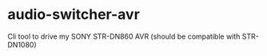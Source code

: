 # audio-switcher-avr
 Cli tool to drive my SONY STR-DN860 AVR (should be compatible with STR-DN1080)
